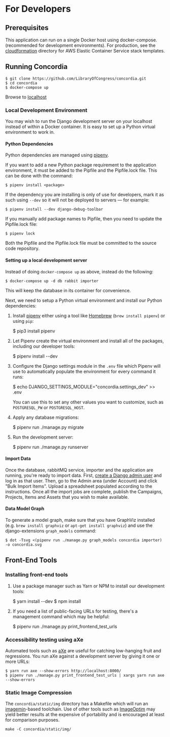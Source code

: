 # For Developers

## Prerequisites

This application can run on a single Docker host using docker-compose.
(recommended for development environments). For production, see the
[cloudformation](cloudformation/) directory for AWS Elastic Container Service
stack templates.

## Running Concordia

    $ git clone https://github.com/LibraryOfCongress/concordia.git
    $ cd concordia
    $ docker-compose up

Browse to [localhost](http://localhost)

### Local Development Environment

You may wish to run the Django development server on your localhost
instead of within a Docker container. It is easy to set up a Python
virtual environment to work in.

#### Python Dependencies

Python dependencies are managed using [pipenv](https://docs.pipenv.org/).

If you want to add a new Python package requirement to the application
environment, it must be added to the Pipfile and the Pipfile.lock file.
This can be done with the command:

    $ pipenv install <package>

If the dependency you are installing is only of use for developers, mark it as
such using `--dev` so it will not be deployed to servers — for example:

    $ pipenv install --dev django-debug-toolbar

If you manually add package names to Pipfile, then you need to update
the Pipfile.lock file:

    $ pipenv lock

Both the Pipfile and the Pipfile.lock file must be committed to the
source code repository.

#### Setting up a local development server

Instead of doing `docker-compose up` as above, instead do the following:

    $ docker-compose up -d db rabbit importer

This will keep the database in its container for convenience.

Next, we need to setup a Python virtual environment and install our Python dependencies:

1. Install [pipenv](https://docs.pipenv.org/) either using a tool like
   [Homebrew](https://brew.sh) (`brew install pipenv`) or using `pip`:

    \$ pip3 install pipenv

2. Let Pipenv create the virtual environment and install all of the packages,
   including our developer tools:

    \$ pipenv install --dev

3. Configure the Django settings module in the `.env` file which Pipenv will use
   to automatically populate the environment for every command it runs:

    \$ echo DJANGO_SETTINGS_MODULE="concordia.settings_dev" >> .env

    You can use this to set any other values you want to customize, such as
    `POSTGRESQL_PW` or `POSTGRESQL_HOST`.

4. Apply any database migrations:

    \$ pipenv run ./manage.py migrate

5. Run the development server:

    \$ pipenv run ./manage.py runserver

#### Import Data

Once the database, rabbitMQ service, importer and the application
are running, you're ready to import data.
First, [create a Django admin user](https://docs.djangoproject.com/en/2.1/intro/tutorial02/#creating-an-admin-user)
and log in as that user.
Then, go to the Admin area (under Account) and click "Bulk Import Items".
Upload a spreadsheet populated according to the instructions. Once all the import
jobs are complete, publish the Campaigns, Projects, Items and Assets that you
wish to make available.

#### Data Model Graph

To generate a model graph, make sure that you have GraphViz installed (e.g.
`brew install graphviz` or `apt-get install graphviz`) and use the
django-extensions `graph_models` command:

    $ dot -Tsvg <(pipenv run ./manage.py graph_models concordia importer) -o concordia.svg

## Front-End Tools

### Installing front-end tools

1. Use a package manager such as Yarn or NPM to install our development tools:

    $ yarn install --dev
    $ npm install

2. If you need a list of public-facing URLs for testing, there's a management
   command which may be helpful:

    \$ pipenv run ./manage.py print_frontend_test_urls

### Accessibility testing using aXe

Automated tools such as [aXe](https://www.deque.com/axe/) are useful for
catching low-hanging fruit and regressions. You run aXe against a development
server by giving it one or more URLs:

    $ yarn run axe --show-errors http://localhost:8000/
    $ pipenv run ./manage.py print_frontend_test_urls | xargs yarn run axe --show-errors

### Static Image Compression

The `concordia/static/img` directory has a Makefile which will run an
[imagemin](http://github.com/imagemin/imagemin)-based toolchain. Use of other
tools such as [ImageOptim](https://github.com/ImageOptim/ImageOptim) may yield
better results at the expensive of portability and is encouraged at least for
comparison purposes.

```
make -C concordia/static/img/
```

